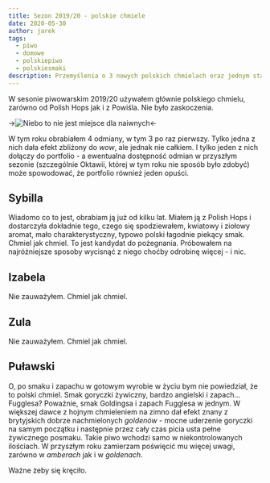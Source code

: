 ```yaml
---
title: Sezon 2019/20 - polskie chmiele
date: 2020-05-30
author: jarek
tags:
  - piwo
  - domowe
  - polskiepiwo
  - polskiesmaki
description: Przemyślenia o 3 nowych polskich chmielach oraz jednym starym
---
```


W sesonie piwowarskim 2019/20 używałem głównie polskiego chmielu, zarówno od Polish Hops jak i z Powiśla. Nie było zaskoczenia.

->![Niebo to nie jest miejsce dla naiwnych](https://i.imgur.com/MudtAW1h.jpg)<-

<!-- more -->

W tym roku obrabiałem 4 odmiany, w tym 3 po raz pierwszy. Tylko jedna z nich dała efekt zbliżony do *wow*, ale jednak nie całkiem. I tylko jeden z nich dołączy do portfolio - a ewentualna dostępność odmian w przyszłym sezonie (szczególnie Oktawii, której w tym roku nie sposób było zdobyć) może spowodować, że portfolio również jeden opuści.

## Sybilla

Wiadomo co to jest, obrabiam ją już od kilku lat. Miałem ją z Polish Hops i dostarczyła dokładnie tego, czego się spodziewałem, kwiatowy i ziołowy aromat, mało charakterystyczny, typowo polski łagodnie piekący smak. Chmiel jak chmiel. To jest kandydat do pożegnania. Próbowałem na najróżniejsze sposoby wycisnąć z niego choćby odrobinę więcej - i nic.

## Izabela

Nie zauważyłem. Chmiel jak chmiel.

## Zula

Nie zauważyłem. Chmiel jak chmiel.

## Puławski

O, po smaku i zapachu w gotowym wyrobie w życiu bym nie powiedział, że to polski chmiel. Smak goryczki żywiczny, bardzo angielski i zapach... Fugglesa? Poważnie, smak Goldingsa i zapach Fugglesa w jednym. W większej dawce z hojnym chmieleniem na zimno dał efekt znany z brytyjskich dobrze nachmielonych *goldenów* - mocne uderzenie goryczki na samym początku i następnie przez cały czas picia usta pełne żywicznego posmaku. Takie piwo wchodzi samo w niekontrolowanych ilościach. W przyszłym roku zamierzam poświęcić mu więcej uwagi, zarówno w *amberach* jak i w *goldenach*.

Ważne żeby się kręciło.
